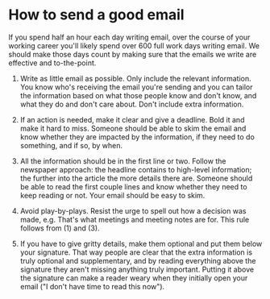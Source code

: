 # How to send a good email

If you spend half an hour each day writing email, over the course of your working career you'll likely spend over 600 full work days writing email. We should make those days count by making sure that the emails we write are effective and to-the-point.

1. Write as little email as possible. Only include the relevant information. You know who's receiving the email you're sending and you can tailor the information based on what those people know and don't know, and what they do and don't care about. Don't include extra information.

2. If an action is needed, make it clear and give a deadline. Bold it and make it hard to miss. Someone should be able to skim the email and know whether they are impacted by the information, if they need to do something, and if so, by when. 

3. All the information should be in the first line or two. Follow the newspaper approach: the headline contains to high-level information; the further into the article the more details there are. Someone should be able to read the first couple lines and know whether they need to keep reading or not. Your email should be easy to skim.

4. Avoid play-by-plays. Resist the urge to spell out how a decision was made, e.g. That's what meetings and meeting notes are for. This rule follows from (1) and (3). 

5. If you have to give gritty details, make them optional and put them below your signature. That way people are clear that the extra information is truly optional and supplementary, and by reading everything above the signature they aren't missing anything truly important. Putting it above the signature can make a reader weary when they initially open your email ("I don't have time to read this now"). 